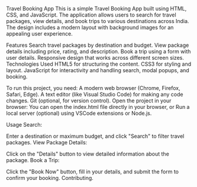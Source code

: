 Travel Booking App
This is a simple Travel Booking App built using HTML, CSS, and JavaScript. The application allows users to search for travel packages, view details, and book trips to various destinations across India. The design includes a modern layout with background images for an appealing user experience.

Features
Search travel packages by destination and budget.
View package details including price, rating, and description.
Book a trip using a form with user details.
Responsive design that works across different screen sizes.
Technologies Used
HTML5 for structuring the content.
CSS3 for styling and layout.
JavaScript for interactivity and handling search, modal popups, and booking.

To run this project, you need:
A modern web browser (Chrome, Firefox, Safari, Edge).
A text editor (like Visual Studio Code) for making any code changes.
Git (optional, for version control).
Open the project in your browser:
You can open the index.html file directly in your browser, or
Run a local server (optional) using VSCode extensions or Node.js.

Usage
Search:

Enter a destination or maximum budget, and click "Search" to filter travel packages.
View Package Details:

Click on the "Details" button to view detailed information about the package.
Book a Trip:

Click the "Book Now" button, fill in your details, and submit the form to confirm your booking.
Contributing.
